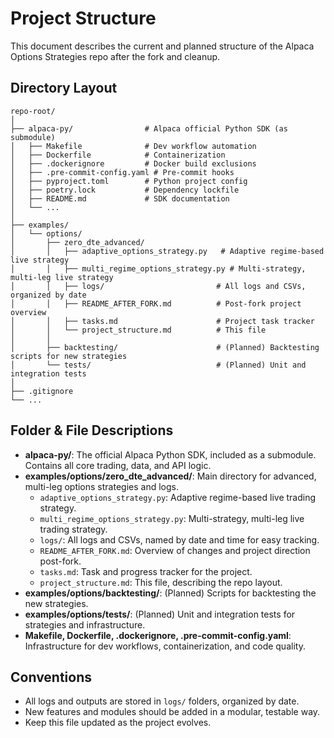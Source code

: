 # Project Structure

This document describes the current and planned structure of the Alpaca Options Strategies repo after the fork and cleanup.

## Directory Layout

```
repo-root/
│
├── alpaca-py/                # Alpaca official Python SDK (as submodule)
│   ├── Makefile              # Dev workflow automation
│   ├── Dockerfile            # Containerization
│   ├── .dockerignore         # Docker build exclusions
│   ├── .pre-commit-config.yaml # Pre-commit hooks
│   ├── pyproject.toml        # Python project config
│   ├── poetry.lock           # Dependency lockfile
│   ├── README.md             # SDK documentation
│   └── ...
│
├── examples/
│   └── options/
│       ├── zero_dte_advanced/
│       │   ├── adaptive_options_strategy.py   # Adaptive regime-based live strategy
│       │   ├── multi_regime_options_strategy.py # Multi-strategy, multi-leg live strategy
│       │   ├── logs/                         # All logs and CSVs, organized by date
│       │   ├── README_AFTER_FORK.md          # Post-fork project overview
│       │   ├── tasks.md                      # Project task tracker
│       │   └── project_structure.md          # This file
│       │
│       ├── backtesting/                      # (Planned) Backtesting scripts for new strategies
│       └── tests/                            # (Planned) Unit and integration tests
│
├── .gitignore
└── ...
```

## Folder & File Descriptions
- **alpaca-py/**: The official Alpaca Python SDK, included as a submodule. Contains all core trading, data, and API logic.
- **examples/options/zero_dte_advanced/**: Main directory for advanced, multi-leg options strategies and logs.
  - `adaptive_options_strategy.py`: Adaptive regime-based live trading strategy.
  - `multi_regime_options_strategy.py`: Multi-strategy, multi-leg live trading strategy.
  - `logs/`: All logs and CSVs, named by date and time for easy tracking.
  - `README_AFTER_FORK.md`: Overview of changes and project direction post-fork.
  - `tasks.md`: Task and progress tracker for the project.
  - `project_structure.md`: This file, describing the repo layout.
- **examples/options/backtesting/**: (Planned) Scripts for backtesting the new strategies.
- **examples/options/tests/**: (Planned) Unit and integration tests for strategies and infrastructure.
- **Makefile, Dockerfile, .dockerignore, .pre-commit-config.yaml**: Infrastructure for dev workflows, containerization, and code quality.

## Conventions
- All logs and outputs are stored in `logs/` folders, organized by date.
- New features and modules should be added in a modular, testable way.
- Keep this file updated as the project evolves. 